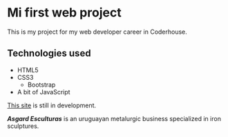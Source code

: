 # Mi first web project

This is my project for my web developer career in Coderhouse.

## Technologies used
- HTML5
- CSS3
  - Bootstrap
- A bit of JavaScript

[This site](https://ferlagher.github.io/Asgard-Laguna/) is still in development.

***Asgard Esculturas*** is an uruguayan metalurgic business specialized in iron sculptures.
